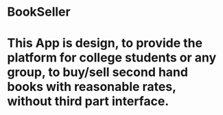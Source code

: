# BookSeller
# This App is design, to provide the platform for college students or any group, to buy/sell second hand books with reasonable rates, without third part interface.

